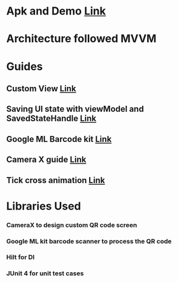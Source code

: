 # Apk and Demo [Link](https://drive.google.com/drive/folders/1IhlvrDYUgWyQnb3UTUCmBsiLX2NoayWE?usp=share_link)

# Architecture followed MVVM

# Guides

## Custom View [Link](https://developer.android.com/codelabs/advanced-android-kotlin-training-custom-views#5)
## Saving UI state with viewModel and SavedStateHandle [Link](https://proandroiddev.com/saving-ui-state-with-viewmodel-savedstate-and-dagger-f77bcaeb8b08)
## Google ML Barcode kit [Link](https://developers.google.com/ml-kit/vision/barcode-scanning/android)
## Camera X guide [Link](https://developer.android.com/codelabs/camerax-getting-started)
## Tick cross animation [Link](https://www.geeksforgeeks.org/how-to-make-check-tick-and-cross-animations-in-android/)

# Libraries Used

### CameraX to design custom QR code screen
### Google ML kit barcode scanner to process the QR code
### Hilt for DI
### JUnit 4 for unit test cases


